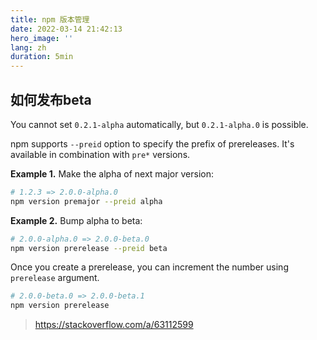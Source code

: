 ```yaml
---
title: npm 版本管理
date: 2022-03-14 21:42:13
hero_image: ''
lang: zh
duration: 5min
---
```


## 如何发布beta

You cannot set `0.2.1-alpha` automatically, but `0.2.1-alpha.0` is possible.

npm supports `--preid` option to specify the prefix of prereleases. It's available in combination with `pre*` versions.

**Example 1.** Make the alpha of next major version:
```bash
# 1.2.3 => 2.0.0-alpha.0
npm version premajor --preid alpha
```

**Example 2.** Bump alpha to beta:
```bash
# 2.0.0-alpha.0 => 2.0.0-beta.0
npm version prerelease --preid beta
```

Once you create a prerelease, you can increment the number using `prerelease` argument.

```bash
# 2.0.0-beta.0 => 2.0.0-beta.1
npm version prerelease
```

> https://stackoverflow.com/a/63112599